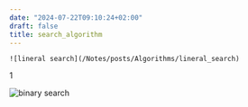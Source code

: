 ```yaml
---
date: "2024-07-22T09:10:24+02:00"
draft: false
title: search_algorithm
---
```


    ![lineral search](/Notes/posts/Algorithms/lineral_search)

1

![binary search](/Notes/posts/Algorithms/binary_search)
